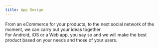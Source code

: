 ```yaml
---
title: App Design
---
```

<p>From an eCommerce for your products, to the next social network of the moment, we can carry out your ideas together. <br> For Android, iOS or a Web app, you say so and we will make the best product based on your needs and those of your users.</p>
